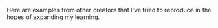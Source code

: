 Here are examples from other creators that I've tried to reproduce in the
hopes of expanding my learning.